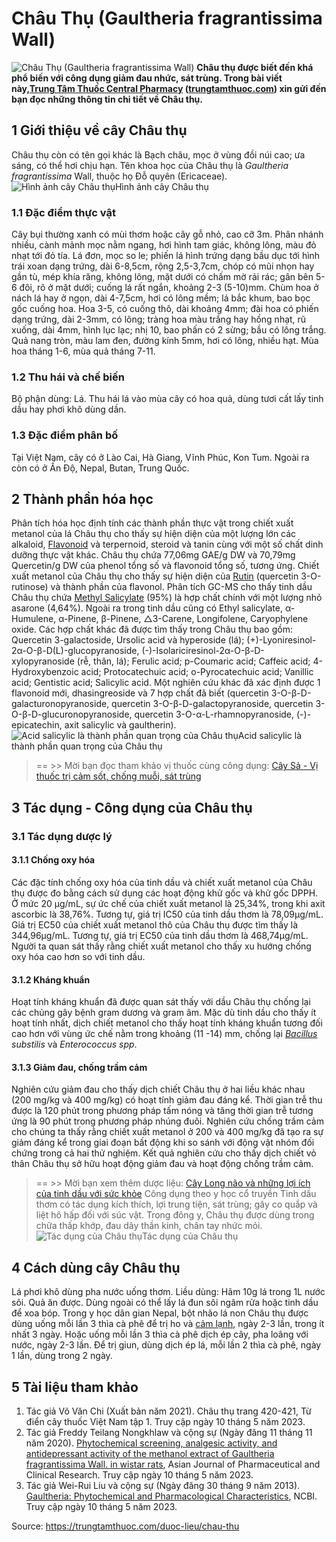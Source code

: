 # Châu Thụ (Gaultheria fragrantissima Wall)

![Châu Thụ \(Gaultheria fragrantissima Wall\)](https://trungtamthuoc.com/images/others/chau-thu-1-0705.jpg)
**Châu thụ được biết đến khá phổ biến với công dụng giảm đau nhức, sát trùng. Trong bài viết này,[Trung Tâm Thuốc Central Pharmacy](https://trungtamthuoc.com/ "Trung Tâm Thuốc Central Pharmacy") ([trungtamthuoc.com](https://trungtamthuoc.com/ "trungtamthuoc.com")) xin gửi đến bạn đọc những thông tin chi tiết về Châu thụ.**
##  1 Giới thiệu về cây Châu thụ
Châu thụ còn có tên gọi khác là Bạch châu, mọc ở vùng đồi núi cao; ưa sáng, có thể hơi chịu hạn.
Tên khoa học của Châu thụ là _Gaultheria fragrantissima_ Wall, thuộc họ Đỗ quyên (Ericaceae).
![Hình ảnh cây Châu thụ](https://trungtamthuoc.com/images/item/chau-thu-2.jpg)Hình ảnh cây Châu thụ
### 1.1 Đặc điểm thực vật
Cây bụi thường xanh có mùi thơm hoặc cây gỗ nhỏ, cao cỡ 3m. Phân nhánh nhiều, cành mảnh mọc nằm ngang, hơi hình tam giác, không lông, màu đỏ nhạt tới đỏ tía. Lá đơn, mọc so le; phiến lá hình trứng dạng bầu dục tới hình trái xoan dạng trứng, dài 6-8,5cm, rộng 2,5-3,7cm, chóp có mũi nhọn hay gần tù, mép khía răng, không lông, mặt dưới có chấm mờ rải rác; gân bên 5-6 đôi, rõ ở mặt dưới; cuống lá rất ngắn, khoảng 2-3 (5-10)mm. 
Chùm hoa ở nách lá hay ở ngọn, dài 4-7,5cm, hơi có lông mềm; lá bắc khum, bao bọc gốc cuống hoa. Hoa 3-5, có cuống thô, dài khoảng 4mm; đài hoa có phiến dạng trứng, dài 2-3mm, có lông; tràng hoa màu trắng hay hồng nhạt, rũ xuống, dài 4mm, hình lục lạc; nhị 10, bao phấn có 2 sừng; bầu có lông trắng. Quả nang tròn, màu lam đen, đường kính 5mm, hơi có lông, nhiều hạt. Mùa hoa tháng 1-6, mùa quả tháng 7-11.
### 1.2 Thu hái và chế biến
Bộ phận dùng: Lá.
Thu hái lá vào mùa cây có hoa quả, dùng tươi cất lấy tinh dầu hay phơi khô dùng dần.
### 1.3 Đặc điểm phân bố
Tại Việt Nam, cây có ở Lào Cai, Hà Giang, Vĩnh Phúc, Kon Tum. Ngoài ra còn có ở Ấn Độ, Nepal, Butan, Trung Quốc.
##  2 Thành phần hóa học
Phân tích hóa học định tính các thành phần thực vật trong chiết xuất metanol của lá Châu thụ cho thấy sự hiện diện của một lượng lớn các alkaloid, [Flavonoid](https://trungtamthuoc.com/hoat-chat/flavonoid "Flavonoid") và terpernoid, steroid và tanin cùng với một số chất dinh dưỡng thực vật khác. Châu thụ chứa 77,06mg GAE/g DW và 70,79mg Quercetin/g DW của phenol tổng số và flavonoid tổng số, tương ứng.
Chiết xuất metanol của Châu thụ cho thấy sự hiện diện của [Rutin](https://trungtamthuoc.com/hoat-chat/rutin "Rutin") (quercetin 3-O-rutinose) và thành phần của flavonol. 
Phân tích GC-MS cho thấy tinh dầu Châu thụ chứa [Methyl Salicylate](https://trungtamthuoc.com/hoat-chat/methyl-salicylate "Methyl Salicylate") (95%) là hợp chất chính với một lượng nhỏ asarone (4,64%). Ngoài ra trong tinh dầu cũng có Ethyl salicylate, α-Humulene, α-Pinene, β-Pinene, △3-Carene, Longifolene, Caryophylene oxide.
Các hợp chất khác đã được tìm thấy trong Châu thụ bao gồm: Quercetin 3-galactoside, Ursolic acid và hyperoside (lá); (+)-Lyoniresinol-2α-O-β-D(L)-glucopyranoside, (-)-Isolariciresinol-2α-O-β-D-xylopyranoside (rễ, thân, lá); Ferulic acid; p-Coumaric acid; Caffeic acid; 4-Hydroxybenzoic acid; Protocatechuic acid; o-Pyrocatechuic acid; Vanillic acid; Gentistic acid; Salicylic acid.
Một nghiên cứu khác đã xác định được 1 flavonoid mới, dhasingreoside và 7 hợp chất đã biết (quercetin 3-O-β-D-galacturonopyranoside, quercetin 3-O-β-D-galactopyranoside, quercetin 3-O-β-D-glucuronopyranoside, quercetin 3-O-α-L-rhamnopyranoside, (-)-epicatechin, axit salicylic và gaultherin).
![Acid salicylic là thành phần quan trọng của Châu thụ](https://trungtamthuoc.com/images/item/chau-thu-3.jpg)Acid salicylic là thành phần quan trọng của Châu thụ
> == >> Mời bạn đọc tham khảo vị thuốc cùng công dụng: [Cây Sả - Vị thuốc trị cảm sốt, chống muỗi, sát trùng](https://trungtamthuoc.com/duoc-lieu/sa)
##  3 Tác dụng - Công dụng của Châu thụ
### 3.1 Tác dụng dược lý
#### 3.1.1 Chống oxy hóa
Các đặc tính chống oxy hóa của tinh dầu và chiết xuất metanol của Châu thụ được đo bằng cách sử dụng các hoạt động khử gốc và khử gốc DPPH. Ở mức 20 µg/mL, sự ức chế của chiết xuất metanol là 25,34%, trong khi axit ascorbic là 38,76%. Tương tự, giá trị IC50 của tinh dầu thơm là 78,09µg/mL. Giá trị EC50 của chiết xuất metanol thô của Châu thụ được tìm thấy là 344,96µg/mL. Tương tự, giá trị EC50 của tinh dầu thơm là 468,74µg/mL. Người ta quan sát thấy rằng chiết xuất metanol cho thấy xu hướng chống oxy hóa cao hơn so với tinh dầu.
#### 3.1.2 Kháng khuẩn
Hoạt tính kháng khuẩn đã được quan sát thấy với dầu Châu thụ chống lại các chủng gây bệnh gram dương và gram âm. Mặc dù tinh dầu cho thấy ít hoạt tính nhất, dịch chiết metanol cho thấy hoạt tính kháng khuẩn tương đối cao hơn với vùng ức chế nằm trong khoảng (11 -14) mm, chống lại _[Bacillus](https://trungtamthuoc.com/hoat-chat/bacillus "Bacillus") substilis_ và _Enterococcus spp_.
#### 3.1.3 Giảm đau, chống trầm cảm
Nghiên cứu giảm đau cho thấy dịch chiết Châu thụ ở hai liều khác nhau (200 mg/kg và 400 mg/kg) có hoạt tính giảm đau đáng kể. Thời gian trễ thu được là 120 phút trong phương pháp tấm nóng và tăng thời gian trễ tương ứng là 90 phút trong phương pháp nhúng đuôi. Nghiên cứu chống trầm cảm cho chúng ta thấy rằng chiết xuất metanol ở 200 và 400 mg/kg đã tạo ra sự giảm đáng kể trong giai đoạn bất động khi so sánh với động vật nhóm đối chứng trong cả hai thử nghiệm. Kết quả nghiên cứu cho thấy dịch chiết vỏ thân Châu thụ sở hữu hoạt động giảm đau và hoạt động chống trầm cảm.
> == >> Mời bạn xem thêm dược liệu: [Cây Long não và những lợi ích của tinh dầu với sức khỏe](https://trungtamthuoc.com/duoc-lieu/long-nao)
Công dụng theo y học cổ truyền
Tinh dầu thơm có tác dụng kích thích, lợi trung tiện, sát trùng; gây co quắp và liệt hô hấp đối với súc vật.
Trong đông y, Châu thụ được dùng trong chữa thấp khớp, đau dây thần kinh, chân tay nhức mỏi.
![Tác dụng của Châu thụ](https://trungtamthuoc.com/images/item/chau-thu-4.jpg)Tác dụng của Châu thụ
##  4 Cách dùng cây Châu thụ
Lá phơi khô dùng pha nước uống thơm. Liều dùng: Hãm 10g lá trong 1L nước sôi. Quả ăn được. Dùng ngoài có thể lấy lá đun sôi ngâm rửa hoặc tinh dầu để xoa bóp. 
Trong y học dân gian Nepal, bột nhão lá non Châu thụ được dùng uống mỗi lần 3 thìa cà phê để trị ho và [cảm lạnh](https://trungtamthuoc.com/bai-viet/cam-lanh-nguyen-nhan-trieu-chung-va-cac-bai-thuoc-dan-gian-chua-tri "cảm lạnh"), ngày 2-3 lần, trong ít nhất 3 ngày. Hoặc uống mỗi lần 3 thìa cà phê dịch ép cây, pha loãng với nước, ngày 2-3 lần. Để trị giun, dùng dịch ép lá, mỗi lần 2 thìa cà phê, ngày 1 lần, dùng trong 2 ngày.
##  5 Tài liệu tham khảo
1. Tác giả Võ Văn Chi (Xuất bản năm 2021). Châu thụ trang 420-421, Từ điển cây thuốc Việt Nam tập 1. Truy cập ngày 10 tháng 5 năm 2023. 
2. Tác giả Freddy Teilang Nongkhlaw và cộng sự (Ngày đăng 11 tháng 11 năm 2020). [Phytochemical screening, analgesic activity, and antidepressant activity of the methanol extract of Gaultheria fragrantissima Wall. in wistar rats](https://journals.innovareacademics.in/index.php/ajpcr/article/view/39353), Asian Journal of Pharmaceutical and Clinical Research. Truy cập ngày 10 tháng 5 năm 2023. 
3. Tác giả Wei-Rui Liu và cộng sự (Ngày đăng 30 tháng 9 năm 2013). [Gaultheria: Phytochemical and Pharmacological Characteristics](https://www.ncbi.nlm.nih.gov/pmc/articles/PMC6270042/), NCBI. Truy cập ngày 10 tháng 5 năm 2023. 


Source: https://trungtamthuoc.com/duoc-lieu/chau-thu